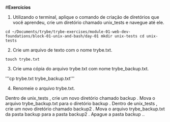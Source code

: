 #**Exercícios**

1. Utilizando o terminal, aplique o comando de criação de diretórios que você aprendeu, crie um diretório chamado unix_tests e navegue até ele.

`cd ~/Documents/trybe/trybe-exercises/module-01-web-dev-foundations/block-01-unix-and-bash/day-01
mkdir unix-tests
cd unix-tests`

2. Crie um arquivo de texto com o nome trybe.txt.

```touch trybe.txt```

3. Crie uma cópia do arquivo trybe.txt com nome trybe_backup.txt.

'''cp trybe.txt trybe_backup.txt'''

4. Renomeie o arquivo trybe.txt.



Dentro de unix_tests , crie um novo diretório chamado backup .
Mova o arquivo trybe_backup.txt para o diretório backup .
Dentro de unix_tests , crie um novo diretório chamado backup2 .
Mova o arquivo trybe_backup.txt da pasta backup para a pasta backup2 .
Apague a pasta backup ..



